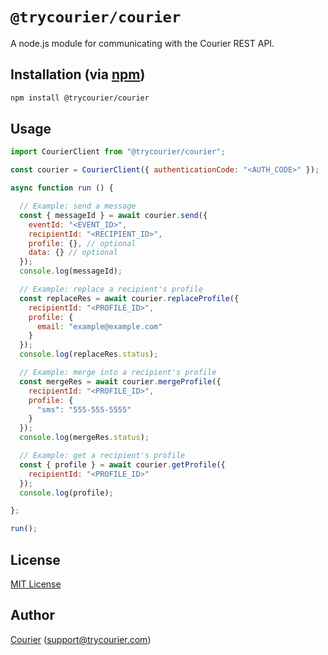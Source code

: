 # `@trycourier/courier`

A node.js module for communicating with the Courier REST API.

## Installation (via [npm](https://www.npmjs.com/package/@trycourier/courier))

```bash
npm install @trycourier/courier
```

## Usage

```javascript
import CourierClient from "@trycourier/courier";

const courier = CourierClient({ authenticationCode: "<AUTH_CODE>" });

async function run () {

  // Example: send a message
  const { messageId } = await courier.send({
    eventId: "<EVENT_ID>",
    recipientId: "<RECIPIENT_ID>",
    profile: {}, // optional
    data: {} // optional
  });
  console.log(messageId);

  // Example: replace a recipient's profile
  const replaceRes = await courier.replaceProfile({
    recipientId: "<PROFILE_ID>",
    profile: {
      email: "example@example.com"
    }
  });
  console.log(replaceRes.status);

  // Example: merge into a recipient's profile
  const mergeRes = await courier.mergeProfile({
    recipientId: "<PROFILE_ID>",
    profile: {
      "sms": "555-555-5555"
    }
  });
  console.log(mergeRes.status);

  // Example: get a recipient's profile
  const { profile } = await courier.getProfile({
    recipientId: "<PROFILE_ID>"
  });
  console.log(profile);

};

run();
```

## License

[MIT License](http://www.opensource.org/licenses/mit-license.php)

## Author

[Courier](https://github.com/trycourier) ([support@trycourier.com](mailto:support@trycourier.com))
